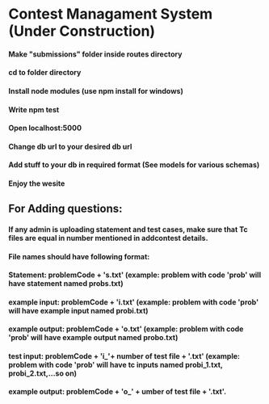 # Contest Managament System (Under Construction)
#### Make "submissions" folder inside routes directory
#### cd to folder directory
#### Install node modules (use npm install for windows)
#### Write npm test
#### Open localhost:5000
#### Change db url to your desired db url
#### Add stuff to your db in required format (See models for various schemas)
#### Enjoy the wesite

## For Adding questions:
#### If any admin is uploading statement and test cases, make sure that Tc files are equal in number mentioned in addcontest details.
#### File names should have following format:
#### Statement: problemCode + 's.txt' (example: problem with code 'prob' will have statement named probs.txt)
#### example input: problemCode + 'i.txt' (example: problem with code 'prob' will have example input named probi.txt)
#### example output: problemCode + 'o.txt' (example: problem with code 'prob' will have example output named probo.txt)
#### test input: problemCode + 'i_'+ number of test file + '.txt' (example: problem with code 'prob' will have tc inputs named probi_1.txt, probi_2.txt,...so on)
#### example output: problemCode + 'o_' + umber of test file + '.txt'.
